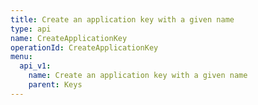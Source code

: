 ```yaml
---
title: Create an application key with a given name
type: api
name: CreateApplicationKey
operationId: CreateApplicationKey
menu:
  api_v1:
    name: Create an application key with a given name
    parent: Keys
---
```

